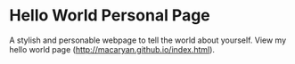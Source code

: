 Hello World Personal Page
=========================

A stylish and personable webpage to tell the world about yourself. View my hello world page (http://macaryan.github.io/index.html). 





